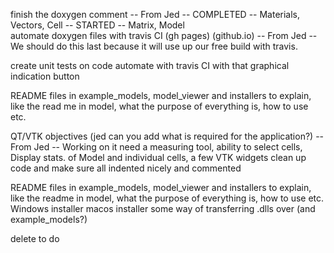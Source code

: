 finish the doxygen comment -- From Jed -- COMPLETED -- Materials, Vectors, Cell -- STARTED -- Matrix, Model  
automate doxygen files with travis CI (gh pages) (github.io) -- From Jed -- We should do this last because it will use up our free build with travis.

create unit tests on code
automate with travis CI with that graphical indication button

README files in example_models, model_viewer and installers to explain, like the read me in model, what the purpose of everything is, how to use etc.

QT/VTK objectives (jed can you add what is required for the application?) -- From Jed -- Working on it need a measuring tool, ability to select cells, Display stats. of Model and individual cells, a few VTK widgets
clean up code and make sure all indented nicely and commented

README files in example_models, model_viewer and installers to explain, like the readme in model, what the purpose of everything is, how to use etc.
Windows installer
macos installer
some way of transferring .dlls over (and example_models?)

delete to do
